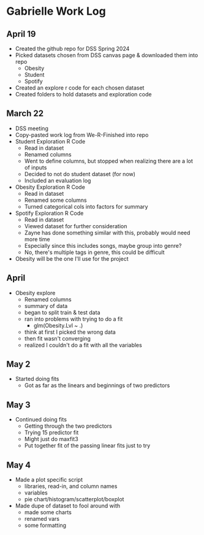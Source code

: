# Gabrielle Work Log

## April 19
- Created the github repo for DSS Spring 2024
- Picked datasets chosen from DSS canvas page & downloaded them into repo
	- Obesity
	- Student
	- Spotify
- Created an explore r code for each chosen dataset
- Created folders to hold datasets and exploration code

## March 22
- DSS meeting
- Copy-pasted work log from We-R-Finished into repo
- Student Exploration R Code
	- Read in dataset
	- Renamed columns
	- Went to define columns, but stopped when realizing there are a lot of inputs
	- Decided to not do student dataset (for now)
	- Included an evaluation log 
- Obesity Exploration R Code
	- Read in dataset
	- Renamed some columns
	- Turned categorical cols into factors for summary
- Spotify Exploration R Code
	- Read in dataset
	- Viewed dataset for further consideration
	- Zayne has done something similar with this, probably would need more time
	- Especially since this includes songs, maybe group into genre?
	- No, there's multiple tags in genre, this could be difficult
- Obesity will be the one I'll use for the project

## April
- Obesity explore
	- Renamed columns
	- summary of data
	- began to split train & test data
	- ran into problems with trying to do a fit
		- glm(Obesity.Lvl ~ .)
	- think at first I picked the wrong data
	- then fit wasn't converging
	- realized I couldn't do a fit with all the variables

## May 2
- Started doing fits
	- Got as far as the linears and beginnings of two predictors

## May 3
- Continued doing fits
	- Getting through the two predictors
	- Trying 15 predictor fit
	- Might just do maxfit3
	- Put together fit of the passing linear fits just to try

## May 4
- Made a plot specific script
	- libraries, read-in, and column names
	- variables
	- pie chart/histogram/scatterplot/boxplot
- Made dupe of dataset to fool around with
	- made some charts
	- renamed vars
	- some formatting